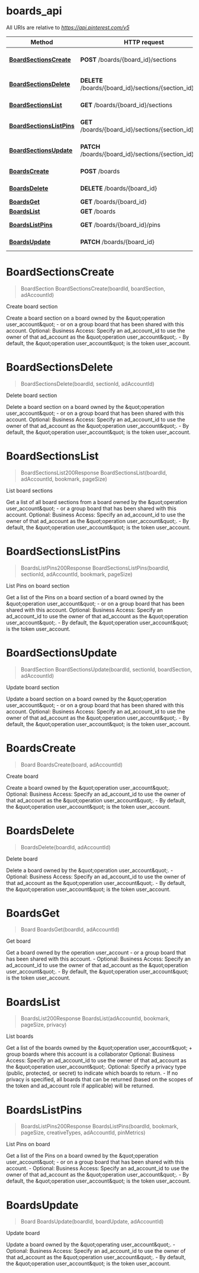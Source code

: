 # boards_api

All URIs are relative to *https://api.pinterest.com/v5*

Method | HTTP request | Description
------------- | ------------- | -------------
[**BoardSectionsCreate**](boards_api.md#BoardSectionsCreate) | **POST** /boards/{board_id}/sections | Create board section
[**BoardSectionsDelete**](boards_api.md#BoardSectionsDelete) | **DELETE** /boards/{board_id}/sections/{section_id} | Delete board section
[**BoardSectionsList**](boards_api.md#BoardSectionsList) | **GET** /boards/{board_id}/sections | List board sections
[**BoardSectionsListPins**](boards_api.md#BoardSectionsListPins) | **GET** /boards/{board_id}/sections/{section_id}/pins | List Pins on board section
[**BoardSectionsUpdate**](boards_api.md#BoardSectionsUpdate) | **PATCH** /boards/{board_id}/sections/{section_id} | Update board section
[**BoardsCreate**](boards_api.md#BoardsCreate) | **POST** /boards | Create board
[**BoardsDelete**](boards_api.md#BoardsDelete) | **DELETE** /boards/{board_id} | Delete board
[**BoardsGet**](boards_api.md#BoardsGet) | **GET** /boards/{board_id} | Get board
[**BoardsList**](boards_api.md#BoardsList) | **GET** /boards | List boards
[**BoardsListPins**](boards_api.md#BoardsListPins) | **GET** /boards/{board_id}/pins | List Pins on board
[**BoardsUpdate**](boards_api.md#BoardsUpdate) | **PATCH** /boards/{board_id} | Update board


<a name="BoardSectionsCreate"></a>
# **BoardSectionsCreate**
> BoardSection BoardSectionsCreate(boardId, boardSection, adAccountId)

Create board section

Create a board section on a board owned by the \&quot;operation user_account\&quot; - or on a group board that has been shared with this account. Optional: Business Access: Specify an ad_account_id to use the owner of that ad_account as the \&quot;operation user_account\&quot;. - By default, the \&quot;operation user_account\&quot; is the token user_account.
<a name="BoardSectionsDelete"></a>
# **BoardSectionsDelete**
> BoardSectionsDelete(boardId, sectionId, adAccountId)

Delete board section

Delete a board section on a board owned by the \&quot;operation user_account\&quot; - or on a group board that has been shared with this account. Optional: Business Access: Specify an ad_account_id to use the owner of that ad_account as the \&quot;operation user_account\&quot;. - By default, the \&quot;operation user_account\&quot; is the token user_account.
<a name="BoardSectionsList"></a>
# **BoardSectionsList**
> BoardSectionsList200Response BoardSectionsList(boardId, adAccountId, bookmark, pageSize)

List board sections

Get a list of all board sections from a board owned by the \&quot;operation user_account\&quot; - or a group board that has been shared with this account. Optional: Business Access: Specify an ad_account_id to use the owner of that ad_account as the \&quot;operation user_account\&quot;. - By default, the \&quot;operation user_account\&quot; is the token user_account.
<a name="BoardSectionsListPins"></a>
# **BoardSectionsListPins**
> BoardsListPins200Response BoardSectionsListPins(boardId, sectionId, adAccountId, bookmark, pageSize)

List Pins on board section

Get a list of the Pins on a board section of a board owned by the \&quot;operation user_account\&quot; - or on a group board that has been shared with this account. Optional: Business Access: Specify an ad_account_id to use the owner of that ad_account as the \&quot;operation user_account\&quot;. - By default, the \&quot;operation user_account\&quot; is the token user_account.
<a name="BoardSectionsUpdate"></a>
# **BoardSectionsUpdate**
> BoardSection BoardSectionsUpdate(boardId, sectionId, boardSection, adAccountId)

Update board section

Update a board section on a board owned by the \&quot;operation user_account\&quot; - or on a group board that has been shared with this account. Optional: Business Access: Specify an ad_account_id to use the owner of that ad_account as the \&quot;operation user_account\&quot;. - By default, the \&quot;operation user_account\&quot; is the token user_account.
<a name="BoardsCreate"></a>
# **BoardsCreate**
> Board BoardsCreate(board, adAccountId)

Create board

Create a board owned by the \&quot;operation user_account\&quot;. Optional: Business Access: Specify an ad_account_id to use the owner of that ad_account as the \&quot;operation user_account\&quot;. - By default, the \&quot;operation user_account\&quot; is the token user_account.
<a name="BoardsDelete"></a>
# **BoardsDelete**
> BoardsDelete(boardId, adAccountId)

Delete board

Delete a board owned by the \&quot;operation user_account\&quot;. - Optional: Business Access: Specify an ad_account_id to use the owner of that ad_account as the \&quot;operation user_account\&quot;. - By default, the \&quot;operation user_account\&quot; is the token user_account.
<a name="BoardsGet"></a>
# **BoardsGet**
> Board BoardsGet(boardId, adAccountId)

Get board

Get a board owned by the operation user_account - or a group board that has been shared with this account. - Optional: Business Access: Specify an ad_account_id to use the owner of that ad_account as the \&quot;operation user_account\&quot;. - By default, the \&quot;operation user_account\&quot; is the token user_account.
<a name="BoardsList"></a>
# **BoardsList**
> BoardsList200Response BoardsList(adAccountId, bookmark, pageSize, privacy)

List boards

Get a list of the boards owned by the \&quot;operation user_account\&quot; + group boards where this account is a collaborator Optional: Business Access: Specify an ad_account_id to use the owner of that ad_account as the \&quot;operation user_account\&quot;. Optional: Specify a privacy type (public, protected, or secret) to indicate which boards to return. - If no privacy is specified, all boards that can be returned (based on the scopes of the token and ad_account role if applicable) will be returned.
<a name="BoardsListPins"></a>
# **BoardsListPins**
> BoardsListPins200Response BoardsListPins(boardId, bookmark, pageSize, creativeTypes, adAccountId, pinMetrics)

List Pins on board

Get a list of the Pins on a board owned by the \&quot;operation user_account\&quot; - or on a group board that has been shared with this account. - Optional: Business Access: Specify an ad_account_id to use the owner of that ad_account as the \&quot;operation user_account\&quot;. - By default, the \&quot;operation user_account\&quot; is the token user_account.
<a name="BoardsUpdate"></a>
# **BoardsUpdate**
> Board BoardsUpdate(boardId, boardUpdate, adAccountId)

Update board

Update a board owned by the \&quot;operating user_account\&quot;. - Optional: Business Access: Specify an ad_account_id to use the owner of that ad_account as the \&quot;operation user_account\&quot;. - By default, the \&quot;operation user_account\&quot; is the token user_account.
